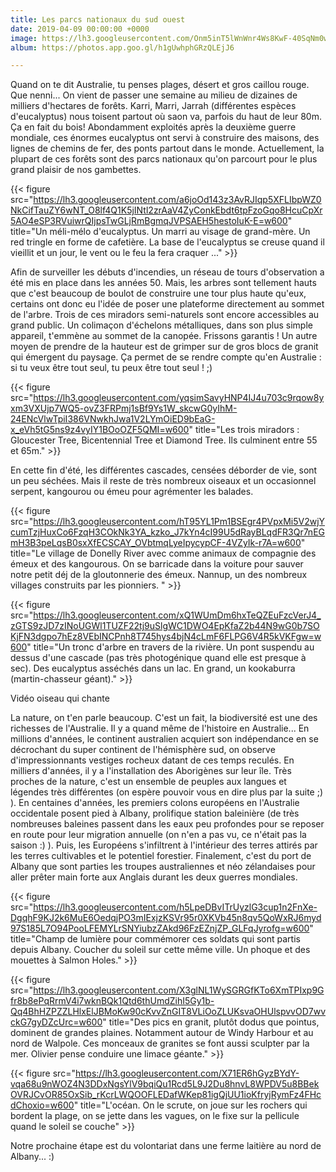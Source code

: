 ```yaml
---
title: Les parcs nationaux du sud ouest
date: 2019-04-09 00:00:00 +0000
image: https://lh3.googleusercontent.com/Onm5inT5lWnWnr4Ws8KwF-40SqNm0wLH-ImvPsCvzpBWeGB0XZUFoLXVou69LGeTAb4Vvc7XBR8Svq5U5Pw7_XjNTAvm8p3PSWe-WQkhKPD3gF9UvLNh-OiBWAauou9YTx4X6ZxkTfU=w600
album: https://photos.app.goo.gl/h1gUwhphGRzQLEjJ6

---
```

Quand on te dit Australie, tu penses plages, désert et gros caillou rouge. Que nenni... On vient de passer une semaine au milieu de dizaines de milliers d'hectares de forêts. Karri, Marri, Jarrah (différentes espèces d'eucalyptus) nous toisent partout où saon va, parfois du haut de leur 80m. Ça en fait du bois! Abondamment exploités après la deuxième guerre mondiale, ces énormes eucalyptus ont servi à construire des maisons, des lignes de chemins de fer, des ponts partout dans le monde. Actuellement, la plupart de ces forêts sont des parcs nationaux qu'on parcourt pour le plus grand plaisir de nos gambettes. 

{{< figure src="https://lh3.googleusercontent.com/a6joOd143z3AvRJIqp5XFLIbpWZ0NkCifTauZY6wNT_O8lf4Q1K5jINtl2zrAaV4ZyConkEbdt6tpFzoGqo8HcuCpXr5AO4eSP3RVuiwrQIjpsTwGLjRmBgmqJVPSAEH5hestoIuK-E=w600" title="Un méli-mélo d'eucalyptus. Un marri au visage de grand-mère. Un red tringle en forme de cafetière. La base de l'eucalyptus se creuse quand il vieillit et un jour, le vent ou le feu la fera craquer ..." >}}

Afin de surveiller les débuts d'incendies, un réseau de tours d'observation a été mis en place dans les années 50. Mais, les arbres sont tellement hauts que c'est beaucoup de boulot de construire une tour plus haute qu'eux, certains ont donc eu l'idée de poser une plateforme directement au sommet de l'arbre. Trois de ces miradors semi-naturels sont encore accessibles au grand public. Un colimaçon d'échelons métalliques, dans son plus simple appareil, t'emmène au sommet de la canopée. Frissons garantis ! Un autre moyen de prendre de la hauteur est de grimper sur de gros blocs de granit qui émergent du paysage. Ça permet de se rendre compte qu'en Australie : si tu veux être tout seul, tu peux être tout seul ! ;)

{{< figure src="https://lh3.googleusercontent.com/yqsimSavyHNP4IJ4u703c9rqow8yxm3VXUjp7WQ5-ovZ3FRPmj1sBf9Ys1W_skcwG0yIhM-24ENcVlwTpiI386VNwkhJwa1V2LYmOiED9bEaG-x_eVh5tG5ns9z4vyIY1BOoOZF5QMI=w600" title="Les trois miradors : Gloucester Tree, Bicentennial Tree et Diamond Tree. Ils culminent entre 55 et 65m." >}}

En cette fin d'été, les différentes cascades, censées déborder de vie, sont un peu séchées. Mais il reste de très nombreux oiseaux et un occasionnel serpent, kangourou ou émeu pour agrémenter les balades. 

{{< figure src="https://lh3.googleusercontent.com/hT95YL1Pm1BSEgr4PVpxMi5V2wjYcumTzjHuxCo6FzqH3COkNk3YA_kzko_J7kYn4cI99U5dRayBLqdFR3Qr7nEGmH3B3peLqsB0sxXfECSCAY_OVbtmqLyeIpycypCF-4VZyIk-r7A=w600" title="Le village de Donelly River avec comme animaux de compagnie des émeux et des kangourous. On se barricade dans la voiture pour sauver notre petit déj de la gloutonnerie des émeux. Nannup, un des nombreux villages construits par les pionniers. " >}}

{{< figure src="https://lh3.googleusercontent.com/xQ1WUmDm6hxTeQZEuFzcVerJ4_zGTS9zJD7zINoUGWl1TUZF22tj9uSlgWC1DWO4EpKfaZ2b44N9wG0b7SOKjFN3dgpo7hEz8VEbINCPnh8T745hys4bjN4cLmF6FLPG6V4R5kVKFgw=w600" title="Un tronc d'arbre en travers de la rivière. Un pont suspendu au dessus d'une cascade (pas très photogénique quand elle est presque à sec). Des eucalyptus asséchés dans un lac. En grand, un kookaburra (martin-chasseur géant)." >}}

Vidéo oiseau qui chante

La nature, on t'en parle beaucoup. C'est un fait, la biodiversité est une des richesses de l'Australie. Il y a quand même de l'histoire en Australie... En millions d'années, le continent australien acquiert son indépendance en se décrochant du super continent de l'hémisphère sud, on observe d'impressionnants vestiges rocheux datant de ces temps reculés. En milliers d'années, il y a l'installation des Aborigènes sur leur île. Très proches de la nature, c'est un ensemble de peuples aux langues et légendes très différentes (on espère pouvoir vous en dire plus par la suite ;) ). En centaines d'années, les premiers colons européens en l'Australie occidentale posent pied à Albany, prolifique station baleinière (de très nombreuses baleines passent dans les eaux peu profondes pour se reposer en route pour leur migration annuelle (on n'en a pas vu, ce n'était pas la saison :) ). Puis, les Européens s'infiltrent à l'intérieur des terres attirés par les terres cultivables et le potentiel forestier. Finalement, c'est du port de Albany que sont parties les troupes australiennes et néo zélandaises pour aller prêter main forte aux Anglais durant les deux guerres mondiales.

{{< figure src="https://lh3.googleusercontent.com/h5LpeDBvITrUyzlG3cup1n2FnXe-DgqhF9KJ2k6MuE6OedqjPO3mIExjzKSVr95r0XKVb45n8qv5QoWxRJ6myd97S185L7O94PooLFEMYLrSNYiubzZAkd96FzEZnjZP_GLFqJyrofg=w600" title="Champ de lumière pour commémorer ces soldats qui sont partis depuis Albany. Coucher du soleil sur cette même ville. Un phoque et des mouettes à Salmon Holes." >}}

{{< figure src="https://lh3.googleusercontent.com/X3glNL1WySGRGfKTo6XmTPIxp9Gfr8b8ePqRrmV4i7wknBQk1Qtd6thUmdZihI5Gy1b-Qq4BhHZPZZLHlxElJBMoKw90cKvvZnGIT8VLiOoZLUKsvaOHUlspvvOD7wvckG7gyDZcUrc=w600" title="Des pics en granit, plutôt dodus que pointus, dominent de grandes plaines. Notamment autour de Windy Harbour et au nord de Walpole. Ces monceaux de granites se font aussi sculpter par la mer. Olivier pense conduire une limace géante." >}}

{{< figure src="https://lh3.googleusercontent.com/X71ER6hGyzBYdY-vqa68u9nWOZ4N3DDxNgsYlV9bqiQu1Rcd5L9J2Du8hnvL8WPDV5u8BBekOVRJCvOR85OxSib_rKcrLWQOOFLEDafWKep81igQjUU1ioKfryjRymFz4FHcdChoxio=w600" title="L'océan. On le scrute, on joue sur les rochers qui bordent la plage, on se jette dans les vagues, on le fixe sur la pellicule quand le soleil se couche" >}}

Notre prochaine étape est du volontariat dans une ferme laitière au nord de Albany... :)